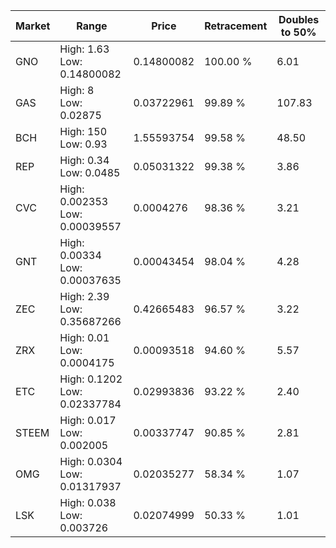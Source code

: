 | Market | Range | Price| Retracement | Doubles to 50% |
| --- | --- | --- | --- | --- |
| GNO | High: 1.63<br />Low: 0.14800082 | 0.14800082 | 100.00 % | 6.01 |
| GAS | High: 8<br />Low: 0.02875 | 0.03722961 | 99.89 % | 107.83 |
| BCH | High: 150<br />Low: 0.93 | 1.55593754 | 99.58 % | 48.50 |
| REP | High: 0.34<br />Low: 0.0485 | 0.05031322 | 99.38 % | 3.86 |
| CVC | High: 0.002353<br />Low: 0.00039557 | 0.0004276 | 98.36 % | 3.21 |
| GNT | High: 0.00334<br />Low: 0.00037635 | 0.00043454 | 98.04 % | 4.28 |
| ZEC | High: 2.39<br />Low: 0.35687266 | 0.42665483 | 96.57 % | 3.22 |
| ZRX | High: 0.01<br />Low: 0.0004175 | 0.00093518 | 94.60 % | 5.57 |
| ETC | High: 0.1202<br />Low: 0.02337784 | 0.02993836 | 93.22 % | 2.40 |
| STEEM | High: 0.017<br />Low: 0.002005 | 0.00337747 | 90.85 % | 2.81 |
| OMG | High: 0.0304<br />Low: 0.01317937 | 0.02035277 | 58.34 % | 1.07 |
| LSK | High: 0.038<br />Low: 0.003726 | 0.02074999 | 50.33 % | 1.01 |
